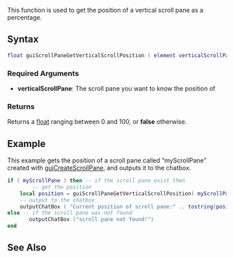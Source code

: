 This function is used to get the position of a vertical scroll pane as a percentage.

Syntax
------

``` lua
float guiScrollPaneGetVerticalScrollPosition ( element verticalScrollPane )
```

### Required Arguments

-   **verticalScrollPane**: The scroll pane you want to know the position of

### Returns

Returns a [float](/docs/float.md "wikilink") ranging between 0 and 100, or **false** otherwise.

Example
-------

This example gets the position of a scroll pane called “myScrollPane” created with [guiCreateScrollPane](/docs/guicreatescrollpane.md "wikilink"), and outputs it to the chatbox.

``` lua
if ( myScrollPane ) then -- if the scroll pane exist then
        -- get the position
    local position = guiScrollPaneGetVerticalScrollPosition( myScrollPane )
    -- output to the chatbox
    outputChatBox ( "Current position of scroll pane:" .. tostring(position) .. "%" )
else -- if the scroll pane was not found
       outputChatBox ("scroll pane not found!")
end
```

See Also
--------

